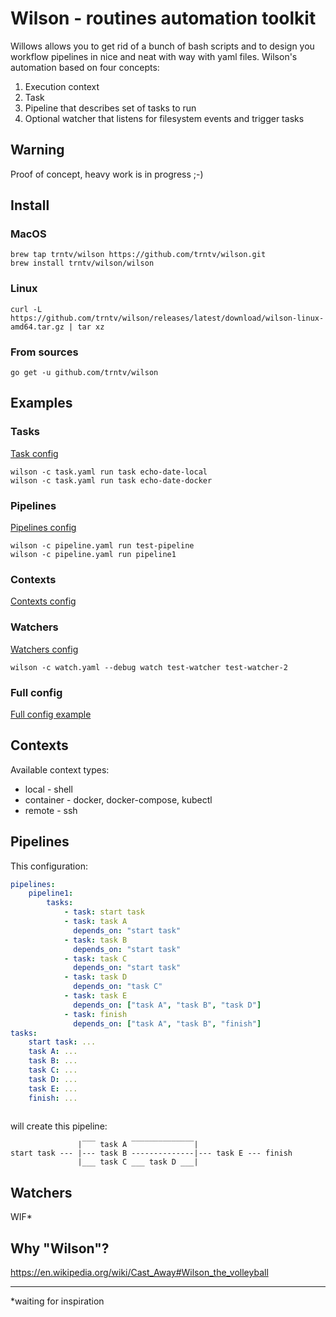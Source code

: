 # Wilson - routines automation toolkit
Willows allows you to get rid of a bunch of bash scripts and to design you workflow pipelines in nice and neat with way 
with yaml files. Wilson's automation based on four concepts:
1. Execution context
2. Task
3. Pipeline that describes set of tasks to run
4. Optional watcher that listens for filesystem events and trigger tasks

## Warning
Proof of concept, heavy work is in progress ;-)

## Install
### MacOS
```
brew tap trntv/wilson https://github.com/trntv/wilson.git
brew install trntv/wilson/wilson
```
### Linux
```
curl -L https://github.com/trntv/wilson/releases/latest/download/wilson-linux-amd64.tar.gz | tar xz
```
### From sources
```
go get -u github.com/trntv/wilson
```

## Examples
### Tasks
[Task config](https://github.com/trntv/wilson/blob/master/example/task.yaml)
```
wilson -c task.yaml run task echo-date-local
wilson -c task.yaml run task echo-date-docker
``` 
### Pipelines
[Pipelines config](https://github.com/trntv/wilson/blob/master/example/pipeline.yaml)
```
wilson -c pipeline.yaml run test-pipeline
wilson -c pipeline.yaml run pipeline1
```

### Contexts
[Contexts config](https://github.com/trntv/wilson/blob/master/example/contexts.yaml)

### Watchers
[Watchers config](https://github.com/trntv/wilson/blob/master/example/contexts.yaml)
```
wilson -c watch.yaml --debug watch test-watcher test-watcher-2
```

### Full config
[Full config example](https://github.com/trntv/wilson/blob/master/example/contexts.yaml)

## Contexts
Available context types:
- local - shell
- container - docker, docker-compose, kubectl
- remote - ssh

## Pipelines
This configuration:
```yaml
pipelines:
    pipeline1:
        tasks:
            - task: start task
            - task: task A
              depends_on: "start task"
            - task: task B
              depends_on: "start task"
            - task: task C
              depends_on: "start task"
            - task: task D
              depends_on: "task C"
            - task: task E
              depends_on: ["task A", "task B", "task D"]
            - task: finish
              depends_on: ["task A", "task B", "finish"]
tasks:
    start task: ...
    task A: ...
    task B: ...
    task C: ...
    task D: ...
    task E: ...
    finish: ...
    
```
will create this pipeline:
```
               |‾‾‾ task A ‾‾‾‾‾‾‾‾‾‾‾‾‾‾|
start task --- |--- task B --------------|--- task E --- finish
               |___ task C ___ task D ___|
```

## Watchers
WIF*

## Why "Wilson"?
https://en.wikipedia.org/wiki/Cast_Away#Wilson_the_volleyball

---
*waiting for inspiration
